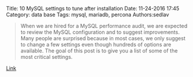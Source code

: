 Title: 10 MySQL settings to tune after installation
Date: 11-24-2016 17:45
Category: data base
Tags: mysql, mariadb, percona
Authors:sedlav

> When we are hired for a MySQL performance audit, we are expected to review the MySQL configuration and to suggest improvements. Many people are surprised because in most cases, we only suggest to change a few settings even though hundreds of options are available. The goal of this post is to give you a list of some of the most critical settings.

[Link](http://www.mysqlperformanceblog.com/2014/01/28/10-mysql-settings-to-tune-after-installation/)
